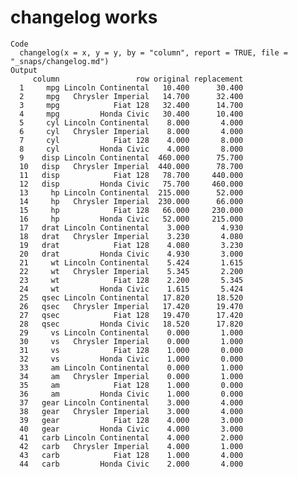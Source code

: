 # changelog works

    Code
      changelog(x = x, y = y, by = "column", report = TRUE, file = "_snaps/changelog.md")
    Output
         column                 row original replacement
      1     mpg Lincoln Continental   10.400      30.400
      2     mpg   Chrysler Imperial   14.700      32.400
      3     mpg            Fiat 128   32.400      14.700
      4     mpg         Honda Civic   30.400      10.400
      5     cyl Lincoln Continental    8.000       4.000
      6     cyl   Chrysler Imperial    8.000       4.000
      7     cyl            Fiat 128    4.000       8.000
      8     cyl         Honda Civic    4.000       8.000
      9    disp Lincoln Continental  460.000      75.700
      10   disp   Chrysler Imperial  440.000      78.700
      11   disp            Fiat 128   78.700     440.000
      12   disp         Honda Civic   75.700     460.000
      13     hp Lincoln Continental  215.000      52.000
      14     hp   Chrysler Imperial  230.000      66.000
      15     hp            Fiat 128   66.000     230.000
      16     hp         Honda Civic   52.000     215.000
      17   drat Lincoln Continental    3.000       4.930
      18   drat   Chrysler Imperial    3.230       4.080
      19   drat            Fiat 128    4.080       3.230
      20   drat         Honda Civic    4.930       3.000
      21     wt Lincoln Continental    5.424       1.615
      22     wt   Chrysler Imperial    5.345       2.200
      23     wt            Fiat 128    2.200       5.345
      24     wt         Honda Civic    1.615       5.424
      25   qsec Lincoln Continental   17.820      18.520
      26   qsec   Chrysler Imperial   17.420      19.470
      27   qsec            Fiat 128   19.470      17.420
      28   qsec         Honda Civic   18.520      17.820
      29     vs Lincoln Continental    0.000       1.000
      30     vs   Chrysler Imperial    0.000       1.000
      31     vs            Fiat 128    1.000       0.000
      32     vs         Honda Civic    1.000       0.000
      33     am Lincoln Continental    0.000       1.000
      34     am   Chrysler Imperial    0.000       1.000
      35     am            Fiat 128    1.000       0.000
      36     am         Honda Civic    1.000       0.000
      37   gear Lincoln Continental    3.000       4.000
      38   gear   Chrysler Imperial    3.000       4.000
      39   gear            Fiat 128    4.000       3.000
      40   gear         Honda Civic    4.000       3.000
      41   carb Lincoln Continental    4.000       2.000
      42   carb   Chrysler Imperial    4.000       1.000
      43   carb            Fiat 128    1.000       4.000
      44   carb         Honda Civic    2.000       4.000


